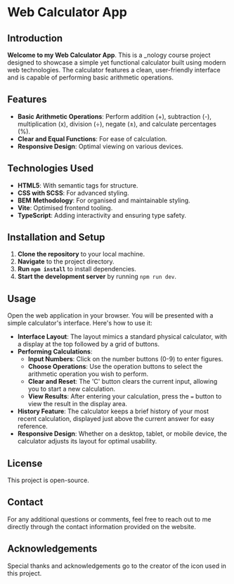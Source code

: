 # **Web Calculator App**

## **Introduction**
**Welcome to my Web Calculator App**. This is a _nology course project designed to showcase a simple yet functional calculator built using modern web technologies. The calculator features a clean, user-friendly interface and is capable of performing basic arithmetic operations.

## **Features**
- **Basic Arithmetic Operations**: Perform addition (+), subtraction (-), multiplication (x), division (÷), negate (±), and calculate percentages (%).
- **Clear and Equal Functions**: For ease of calculation.
- **Responsive Design**: Optimal viewing on various devices.

## **Technologies Used**
- **HTML5**: With semantic tags for structure.
- **CSS with SCSS**: For advanced styling.
- **BEM Methodology**: For organised and maintainable styling.
- **Vite**: Optimised frontend tooling.
- **TypeScript**: Adding interactivity and ensuring type safety.


## **Installation and Setup**
1. **Clone the repository** to your local machine.
2. **Navigate** to the project directory.
3. **Run `npm install`** to install dependencies.
4. **Start the development server** by running `npm run dev`.

## **Usage**
Open the web application in your browser. You will be presented with a simple calculator's interface. Here's how to use it:

- **Interface Layout**: The layout mimics a standard physical calculator, with a display at the top followed by a grid of buttons.
- **Performing Calculations**:
  - **Input Numbers**: Click on the number buttons (0-9) to enter figures.
  - **Choose Operations**: Use the operation buttons to select the arithmetic operation you wish to perform.
  - **Clear and Reset**: The 'C' button clears the current input, allowing you to start a new calculation.
  - **View Results**: After entering your calculation, press the `=` button to view the result in the display area.
- **History Feature**: The calculator keeps a brief history of your most recent calculation, displayed just above the current answer for easy reference.
- **Responsive Design**: Whether on a desktop, tablet, or mobile device, the calculator adjusts its layout for optimal usability.

## **License**
This project is open-source.

## **Contact**
For any additional questions or comments, feel free to reach out to me directly through the contact information provided on the website.

## **Acknowledgements**
Special thanks and acknowledgements go to the creator of the icon used in this project.


